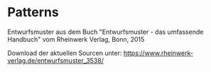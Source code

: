 # Patterns

Entwurfsmuster aus dem Buch "Entwurfsmuster - das umfassende Handbuch" vom Rheinwerk Verlag, Bonn, 2015

Download der aktuellen Sourcen unter:
https://www.rheinwerk-verlag.de/entwurfsmuster_3538/